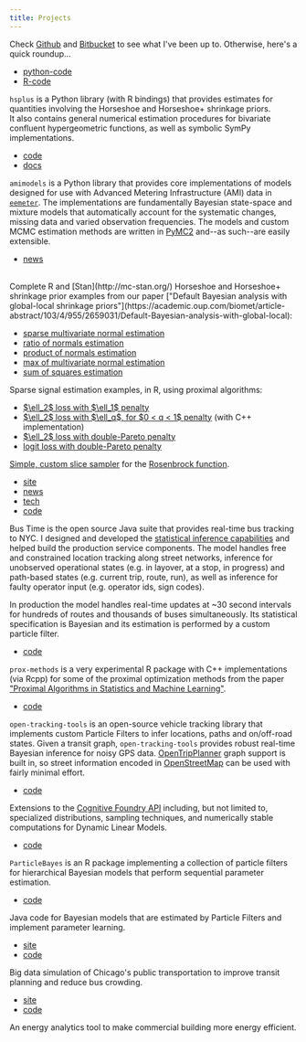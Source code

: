 ```yaml
---
title: Projects
---
```


Check [Github](https://github.com/brandonwillard) and 
[Bitbucket](https://bitbucket.org/brandonwillard) to see what I've been up to.  Otherwise, here's
a quick roundup...

<div class='project' name="hsplus" markdown>
<ul class='project-links'>
  <li><a href="https://bitbucket.org/bayes-horseshoe-plus/hsplus-python-pkg">python-code</a></li>
  <li><a href="https://bitbucket.org/bayes-horseshoe-plus/hsplus-r-pkg">R-code</a></li>
</ul>

`hsplus` is a Python library (with R bindings) that provides estimates for
quantities involving the Horseshoe and Horseshoe+ shrinkage priors.  
It also contains general numerical estimation procedures for bivariate confluent
hypergeometric functions, as well as symbolic SymPy implementations.

</div>

<div class='project' name="amimodels" markdown>
<ul class='project-links'>
  <li><a href="https://github.com/openeemeter/amimodels">code</a></li>
  <li><a href="https://amimodels.readthedocs.io/en/latest/methodology.html">docs</a></li>
</ul>

`amimodels` is a Python library that provides core implementations of models
designed for use with Advanced Metering Infrastructure (AMI) data in 
[`eemeter`](http://www.openeemeter.org/). The implementations
are fundamentally Bayesian state-space and mixture models that automatically
account for the systematic changes, missing data and varied observation
frequencies. The models and custom MCMC estimation methods are written in
[PyMC2](https://pymc-devs.github.io/pymc/) and--as such--are easily extensible.

</div>

<div class='project' name="estimation examples" markdown>
<ul class='project-links'>
  <li><a href="http://andrewgelman.com/2015/02/17/bayesian-survival-analysis-horseshoe-priors/">news</a></li>
</ul>

<br>
Complete R and [Stan](http://mc-stan.org/) Horseshoe and Horseshoe+ shrinkage prior examples from our paper
["Default Bayesian analysis with global-local shrinkage priors"](https://academic.oup.com/biomet/article-abstract/103/4/955/2659031/Default-Bayesian-analysis-with-global-local):
<ul>
  <li><a href="https://brandonwillard.bitbucket.io/bayes-horseshoe-plus/horseshoe-stan-nvm.html">sparse multivariate normal estimation</a>
  </li>
  <li><a href="https://brandonwillard.bitbucket.io/bayes-horseshoe-plus/horseshoe-stan-fc.html">ratio of normals estimation</a>
  </li>
  <li><a href="https://brandonwillard.bitbucket.io/bayes-horseshoe-plus/horseshoe-stan-pm.html">product of normals estimation</a>
  </li>
  <li><a href="https://brandonwillard.bitbucket.io/bayes-horseshoe-plus/horseshoe-stan-efron-max.html">max of multivariate normal estimation</a>
  </li>
  <li><a href="https://brandonwillard.bitbucket.io/bayes-horseshoe-plus/horseshoe-stan-efron-sum.html">sum of squares estimation</a>
  </li>
</ul>

Sparse signal estimation examples, in R, using proximal algorithms:
<ul>
  <li><a href="https://brandonwillard.bitbucket.io/bayes-map/bayes-map-l2-l1-example.html">$\ell_2$ loss with $\ell_1$ penalty</a>
  </li>
  <li><a href="https://brandonwillard.bitbucket.io/bayes-map/bayes-map-l2-lq-example.html">$\ell_2$ loss with $\ell_q$, for $0 < q < 1$ penalty</a> (with C++ implementation)
  </li>
  <li><a href="https://brandonwillard.bitbucket.io/bayes-map/bayes-map-l2-pareto-example.html">$\ell_2$ loss with double-Pareto penalty</a>
  </li>
  <li><a href="https://brandonwillard.bitbucket.io/bayes-map/bayes-map-logit-pareto-example.html">logit loss with double-Pareto penalty</a>
  </li>
</ul>

  [Simple, custom slice sampler](https://brandonwillard.bitbucket.io/bayes-optimization/bayes-opt-rosenbrock.html) for the 
  [Rosenbrock function](https://en.wikipedia.org/wiki/Rosenbrock_function).
</div>

<div class='project' name="MTA Bus Time" markdown>
<ul class='project-links'>
  <li><a href="http://bustime.mta.info/">site</a></li>
  <li><a href="http://gothamist.com/2014/02/24/mtas_real_time_bus_tracking_info_ex.php">news</a></li>
  <li><a href="http://bustime.mta.info/wiki/Main/Technology">tech</a></li>
  <li><a href="https://github.com/camsys/onebusaway-nyc/commits?author=brandonwillard">code</a></li>
</ul>

Bus Time is the open source Java suite that provides real-time bus tracking to
NYC.  I designed and developed the 
[statistical inference capabilities](https://github.com/camsys/onebusaway-nyc/wiki/Inference-Engine) and
helped build the production service components.  The model handles free and
constrained location tracking along street networks, inference for unobserved
operational states (e.g. in layover, at a stop, in progress) and path-based
states (e.g.  current trip, route, run), as well as inference for faulty
operator input (e.g.  operator ids, sign codes).

In production the model handles real-time updates at ~30 second intervals for
hundreds of routes and thousands of buses simultaneously.  Its statistical
specification is Bayesian and its estimation is performed by a custom particle
filter.
</div>

<div class='project' name="prox-methods" markdown>
<ul class='project-links'>
  <li><a href="https://bitbucket.org/prox-methods-in-stats/prox-methods-rpkg">code</a></li>
</ul>

`prox-methods` is a very experimental R package with C++ implementations (via Rcpp) for some of the
proximal optimization methods from the paper 
["Proximal Algorithms in Statistics and Machine Learning"](https://projecteuclid.org/euclid.ss/1449670858).

</div>

<div class='project' name="open-tracking-tools" markdown>
<ul class='project-links'>
  <li><a href="https://github.com/brandonwillard/open-tracking-tools">code</a></li>
</ul>

`open-tracking-tools` is an open-source vehicle tracking library that
implements custom Particle Filters to infer locations, paths and on/off-road
states.  Given a transit graph, `open-tracking-tools` provides robust real-time
Bayesian inference for noisy GPS data.
[OpenTripPlanner](http://www.opentripplanner.org/uses) graph support is built in,
so street information encoded in [OpenStreetMap](https://www.openstreetmap.org/) can
be used with fairly minimal effort.
</div>

<div class='project' name="StatsLibExtensions" markdown>
<ul class='project-links'>
  <li><a href="https://bitbucket.org/brandonwillard/statslibextensions">code</a></li>
</ul>

Extensions to the [Cognitive Foundry API](https://github.com/algorithmfoundry/Foundry) 
including, but not limited to, specialized distributions, sampling techniques,
and numerically stable computations for Dynamic Linear Models.
</div>

<div class='project' name="ParticleBayes" markdown>
<ul class='project-links'>
  <li><a href="https://bitbucket.org/brandonwillard/particlebayes">code</a></li>
</ul>

`ParticleBayes` is an R package implementing a collection of particle filters
for hierarchical Bayesian models that perform sequential parameter estimation.
</div>

<div class='project' name="ParticleLearningModels" markdown>
<ul class='project-links'>
  <li><a href="https://bitbucket.org/brandonwillard/particlelearningmodels">code</a></li>
</ul>

Java code for Bayesian models that are estimated by Particle Filters and
implement parameter learning.
</div>

<div class='project' name="CTA-sim" markdown>
<ul class='project-links'>
  <li><a href="http://dssg.io/projects/2013/\#cta">site</a></li>
  <li><a href="https://github.com/dssg/cta-sim">code</a></li>
</ul>

Big data simulation of Chicago's public transportation to improve
transit planning and reduce bus crowding.
</div>

<div class='project' name="energywise" markdown>
<ul class='project-links'>
  <li><a href="http://dssg.io/projects/2013/\#lbnl">site</a></li>
  <li><a href="https://github.com/dssg/energywise">code</a></li>
</ul>

An energy analytics tool to make commercial building more energy efficient.
</div>

